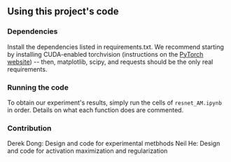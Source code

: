 ## Using this project's code
### Dependencies
Install the dependencies listed in requirements.txt. We recommend starting by installing CUDA-enabled torchvision (instructions on the [PyTorch website](https://pytorch.org/get-started/locally/)) -- then, matplotlib, scipy, and requests should be the only real requirements.
### Running the code
To obtain our experiment's results, simply run the cells of `resnet_AM.ipynb` in order. Details on what each function does are commented.
### Contribution
Derek Dong: Design and code for experimental metbhods
Neil He: Design and code for activation maximization and regularization
